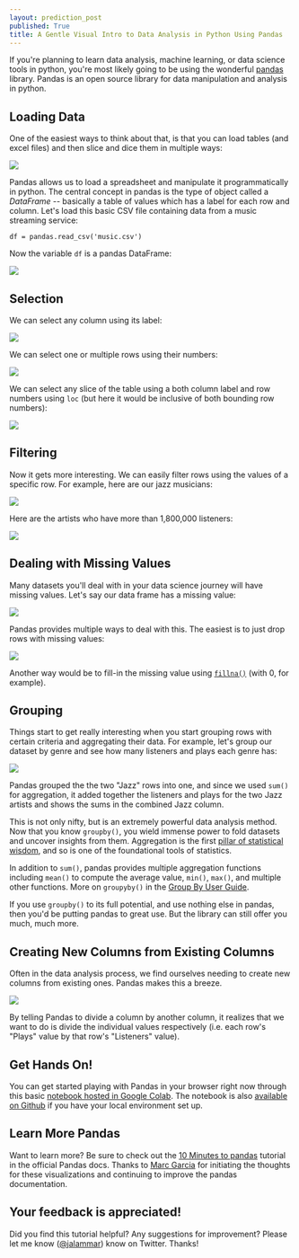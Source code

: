 ```yaml
---
layout: prediction_post
published: True
title: A Gentle Visual Intro to Data Analysis in Python Using Pandas
---
```



If you're planning to learn data analysis, machine learning, or data science tools in python, you're most likely going to be using the wonderful <a href="https://pandas.pydata.org/">pandas</a> library. Pandas is an open source library for data manipulation and analysis in python.

## Loading Data
One of the easiest ways to think about that, is that you can load tables (and excel files) and then slice and dice them in multiple ways:

<img src="/images/pandas-intro/0 excel-to-pandas.png" />

<!--more-->

Pandas allows us to load a spreadsheet and manipulate it programmatically in python. The central concept in pandas is the type of object called a *DataFrame* -- basically a table of values which has a label for each row and column. Let's load this basic CSV file containing data from a music streaming service:

    df = pandas.read_csv('music.csv')

Now the variable `df` is a pandas DataFrame:

<img src="/images/pandas-intro/1 view_pandas_dataframe.png" />

## Selection
We can select any column using its label:

<img src="/images/pandas-intro/2 select-column.png" />


We can select one or multiple rows using their numbers:

<img src="/images/pandas-intro/3 select-rows.png" />

We can select any slice of the table using a both column label and row numbers using `loc` (but here it would be inclusive of both bounding row numbers):

<img src="/images/pandas-intro/4 select_column-and-rows.png" />


## Filtering

Now it gets more interesting. We can easily filter rows using the values of a specific row. For example, here are our jazz musicians:

<img src="/images/pandas-intro/pandas-filter-1.png" />

Here are the artists who have more than 1,800,000 listeners:

<img src="/images/pandas-intro/5 filter.png" />

## Dealing with Missing Values

Many datasets you'll deal with in your data science journey will have missing values. Let's say our data frame has a missing value:

<img src="/images/pandas-intro/6 set missing value.png" />

Pandas provides multiple ways to deal with this. The easiest is to just drop rows with missing values:

<img src="/images/pandas-intro/7 filter missing values.png" />

Another way would be to fill-in the missing value using <a href="https://pandas.pydata.org/pandas-docs/stable/generated/pandas.DataFrame.fillna.html">`fillna()`</a> (with 0, for example).

## Grouping

Things start to get really interesting when you start grouping rows with certain criteria and aggregating their data. For example, let's group our dataset by genre and see how many listeners and plays each genre has:

<img src="/images/pandas-intro/8 group-by.png" />

Pandas grouped the the two "Jazz" rows into one, and since we used `sum()` for aggregation, it added together the listeners and plays for the two Jazz artists and shows the sums in the combined Jazz column.

This is not only nifty, but is an extremely powerful data analysis method. Now that you know `groupby()`, you wield immense power to fold datasets and uncover insights from them. Aggregation is the first <a href='https://www.amazon.com/Seven-Pillars-Statistical-Wisdom/dp/0674088913'>pillar of statistical wisdom</a>, and so is one of the foundational tools of statistics.

In addition to `sum()`, pandas provides multiple aggregation functions including `mean()` to compute the average value, `min()`, `max()`, and multiple other functions. More on `groupyby()` in the <a href="https://pandas.pydata.org/pandas-docs/stable/groupby.html">Group By User Guide</a>.

If you use `groupby()` to its full potential, and use nothing else in pandas, then you'd be putting pandas to great use. But the library can still offer you much, much more.


## Creating New Columns from Existing Columns

Often in the data analysis process, we find ourselves needing to create new columns from existing ones. Pandas makes this a breeze.

<img src="/images/pandas-intro/9 create-new-column.png" />

By telling Pandas to divide a column by another column, it realizes that we want to do is divide the individual values respectively (i.e. each row's "Plays" value by that row's "Listeners" value).

## Get Hands On!
You can get started playing with Pandas in your browser right now through this basic <a href="https://colab.research.google.com/github/jalammar/pandas-intro/blob/master/Pandas_Intro.ipynb">notebook hosted in Google Colab</a>. The notebook is also <a href="https://github.com/jalammar/pandas-intro/blob/master/Pandas_Intro.ipynb">available on Github</a> if you have your local environment set up.

## Learn More Pandas
Want to learn more? Be sure to check out the <a href="https://pandas.pydata.org/pandas-docs/stable/10min.html">10 Minutes to pandas</a> tutorial in the official Pandas docs. Thanks to <a href="https://twitter.com/datapythonista">Marc Garcia</a> for initiating the thoughts for these visualizations and continuing to improve the pandas documentation.

## Your feedback is appreciated!
Did you find this tutorial helpful? Any suggestions for improvement? Please let me know (<a href="https://twitter.com/jalammar">@jalammar</a>) know on Twitter. Thanks!
